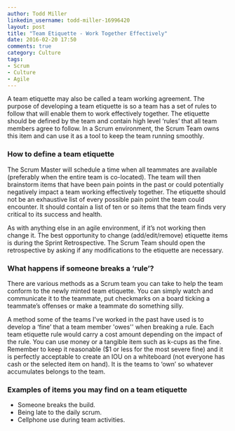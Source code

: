 ```yaml
---
author: Todd Miller
linkedin_username: todd-miller-16996420
layout: post
title: "Team Etiquette - Work Together Effectively"
date: 2016-02-20 17:50
comments: true
category: Culture
tags:
- Scrum
- Culture
- Agile
---
```

A team etiquette may also be called a team working agreement. The purpose of developing a team etiquette is so a team has a set of rules to follow that will enable them to work effectively together. The etiquette should be defined by the team and contain high level ‘rules’ that all team members agree to follow. In a Scrum environment, the Scrum Team owns this item and can use it as a tool to keep the team running smoothly.

### How to define a team etiquette
The Scrum Master will schedule a time when all teammates are available (preferably when the entire team is co-located). The team will then brainstorm items that have been pain points in the past or could potentially negatively impact a team working effectively together. The etiquette should not be an exhaustive list of every possible pain point the team could encounter. It should contain a list of ten or so items that the team finds very critical to its success and health.

As with anything else in an agile environment, if it’s not working then change it. The best opportunity to change (add/edit/remove) etiquette items is during the Sprint Retrospective. The Scrum Team should open the retrospective by asking if any modifications to the etiquette are necessary.

### What happens if someone breaks a ‘rule’?
There are various methods as a Scrum team you can take to help the team conform to the newly minted team etiquette. You can simply watch and communicate it to the teammate, put checkmarks on a board ticking a teammate’s offenses or make a teammate do something silly.

A method some of the teams I've worked in the past have used is to develop a ‘fine’ that a team member 'owes'' when breaking a rule. Each team etiquette rule would carry a cost amount depending on the impact of the rule. You can use money or a tangible item such as k-cups as the fine. Remember to keep it reasonable ($1 or less for the most severe fine) and it is perfectly acceptable to create an IOU on a whiteboard (not everyone has cash or the selected item on hand). It is the teams to ‘own’ so whatever accumulates belongs to the team.

### Examples of items you may find on a team etiquette
+ Someone breaks the build.  
+ Being late to the daily scrum.
+ Cellphone use during team activities.
